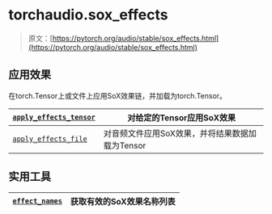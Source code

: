 # torchaudio.sox_effects

> 原文：[https://pytorch.org/audio/stable/sox_effects.html](https://pytorch.org/audio/stable/sox_effects.html)

## 应用效果[](#applying-effects "跳转到本标题")

在torch.Tensor上或文件上应用SoX效果链，并加载为torch.Tensor。

| [`apply_effects_tensor`](generated/torchaudio.sox_effects.apply_effects_tensor.html#torchaudio.sox_effects.apply_effects_tensor "torchaudio.sox_effects.apply_effects_tensor") | 对给定的Tensor应用SoX效果 |
| --- | --- |
| [`apply_effects_file`](generated/torchaudio.sox_effects.apply_effects_file.html#torchaudio.sox_effects.apply_effects_file "torchaudio.sox_effects.apply_effects_file") | 对音频文件应用SoX效果，并将结果数据加载为Tensor |

## 实用工具[](#utilities "跳转到本标题")

| [`effect_names`](generated/torchaudio.sox_effects.effect_names.html#torchaudio.sox_effects.effect_names "torchaudio.sox_effects.effect_names") | 获取有效的SoX效果名称列表 |
| --- | --- |
